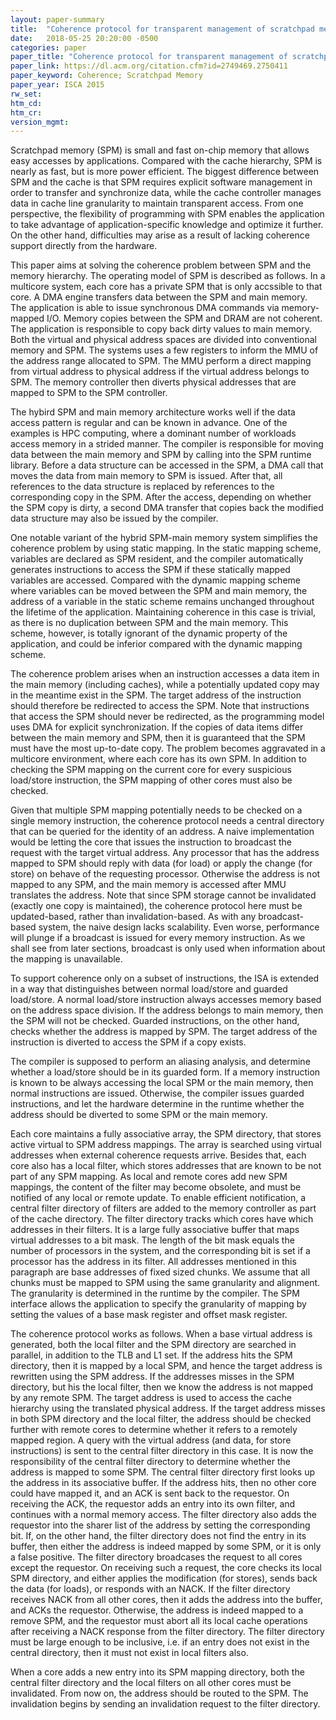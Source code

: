 ```yaml
---
layout: paper-summary
title:  "Coherence protocol for transparent management of scratchpad memories in shared memory manycore architectures"
date:   2018-05-25 20:20:00 -0500
categories: paper
paper_title: "Coherence protocol for transparent management of scratchpad memories in shared memory manycore architectures"
paper_link: https://dl.acm.org/citation.cfm?id=2749469.2750411
paper_keyword: Coherence; Scratchpad Memory
paper_year: ISCA 2015
rw_set: 
htm_cd: 
htm_cr: 
version_mgmt: 
--- 
```


Scratchpad memory (SPM) is small and fast on-chip memory that allows easy accesses by applications. Compared 
with the cache hierarchy, SPM is nearly as fast, but is more power efficient. The biggest difference between
SPM and the cache is that SPM requires explicit software management in order to transfer and synchronize data,
while the cache controller manages data in cache line granularity to maintain transparent access. From one perspective,
the flexibility of programming with SPM enables the application to take advantage of application-specific knowledge
and optimize it further. On the other hand, difficulties may arise as a result of lacking coherence support 
directly from the hardware. 

This paper aims at solving the coherence problem between SPM and the memory hierarchy. The operating model of 
SPM is described as follows. In a multicore system, each core has a private SPM that is only accssible to that core. 
A DMA engine transfers data between the SPM and main memory. The application is able to issue synchronous DMA 
commands via memory-mapped I/O. Memory copies between the SPM and DRAM are not coherent. The application
is responsible to copy back dirty values to main memory. Both the virtual and physical address spaces are divided 
into conventional memory and SPM. The systems uses a few registers to inform the MMU of the address range allocated to 
SPM. The MMU perform a direct mapping from virtual address to physical address if the virtual address belongs to SPM. 
The memory controller then diverts physical addresses that are mapped to SPM to the SPM controller. 

The hybird SPM and main memory architecture works well if the data access pattern is regular and can be known 
in advance. One of the examples is HPC computing, where a dominant number of workloads access memory in a strided 
manner. The compiler is responsible for moving data between the main memory and SPM by calling into the SPM runtime 
library. Before a data structure can be accessed in the SPM, a DMA call that moves the data from main memory to
SPM is issued. After that, all references to the data structure is replaced by references to the corresponding copy
in the SPM. After the access, depending on whether the SPM copy is dirty, a second DMA transfer that copies back the 
modified data structure may also be issued by the compiler. 

One notable variant of the hybrid SPM-main memory system simplifies the coherence problem by using static mapping. 
In the static mapping scheme, variables are declared as SPM resident, and the compiler automatically generates 
instructions to access the SPM if these statically mapped variables are accessed. Compared with the dynamic mapping 
scheme where variables can be moved between the SPM and main memory, the address of a variable in the static scheme remains 
unchanged throughout the lifetime of the application. Maintaining coherence in this case is trivial, as there is no 
duplication between SPM and the main memory. This scheme, however, is totally ignorant of the dynamic property of the 
application, and could be inferior compared with the dynamic mapping scheme. 

The coherence problem arises when an instruction accesses a data item in the main memory (including caches), while 
a potentially updated copy may in the meantime exist in the SPM. The target address of the instruction should 
therefore be redirected to access the SPM. Note that instructions that access the SPM should never be redirected, as the 
programming model uses DMA for explicit synchronization. If the copies of data items differ between the main memory and 
SPM, then it is guaranteed that the SPM must have the most up-to-date copy. The problem becomes aggravated in a multicore
environment, where each core has its own SPM. In addition to checking the SPM mapping on the current core for every 
suspicious load/store instruction, the SPM mapping of other cores must also be checked.

Given that multiple SPM mapping potentially needs to be checked on a single memory instruction, the coherence protocol 
needs a central directory that can be queried for the identity of an address. A naive implementation would be letting
the core that issues the instruction to broadcast the request with the target virtual address. Any processor that has 
the address mapped to SPM should reply with data (for load) or apply the change (for store) on behave of the 
requesting processor. Otherwise the address is not mapped to any SPM, and the main memory is accessed after MMU 
translates the address. Note that since SPM storage cannot be invalidated (exactly one copy is maintained), the coherence 
protocol here must be updated-based, rather than invalidation-based. As with any broadcast-based system, the naive design
lacks scalability. Even worse, performance will plunge if a broadcast is issued for every memory instruction. As 
we shall see from later sections, broadcast is only used when information about the mapping is unavailable.

To support coherence only on a subset of instructions, the ISA is extended in a way that distinguishes between normal load/store
and guarded load/store. A normal load/store instruction always accesses memory based on the address space division. If the address
belongs to main memory, then the SPM will not be checked. Guarded instructions, on the other hand, checks whether the address is 
mapped by SPM. The target address of the instruction is diverted to access the SPM if a copy exists. 

The compiler is supposed to perform an aliasing analysis, and determine whether a load/store should be in its guarded form.
If a memory instruction is known to be always accessing the local SPM or the main memory, then normal instructions are issued. 
Otherwise, the compiler issues guarded instructions, and let the hardware determine in the runtime whether the address
should be diverted to some SPM or the main memory.

Each core maintains a fully associative array, the SPM directory, that stores active virtual to SPM address mappings. 
The array is searched using virtual addresses when external coherence requests arrive. Besides that, each core also has a local 
filter, which stores addresses that are known to be not part of any SPM mapping. As local and remote cores add new SPM mappings, 
the content of the filter may become obsolete, and must be notified of any local or remote update. To enable efficient 
notification, a central filter directory of filters are added to the memory controller as part of the cache directory. 
The filter directory tracks which cores have which addresses in their filters. It is a large fully associative buffer 
that maps virtual addresses to a bit mask. The length of the bit mask equals the number of processors in the system, 
and the corresponding bit is set if a processor has the address in its filter. All addresses mentioned in this paragraph 
are base addresses of fixed sized chunks. We assume that all chunks must be mapped to SPM using the same granularity and 
alignment. The granularity is determined in the runtime by the compiler. The SPM interface allows the application to specify 
the granularity of mapping by setting the values of a base mask register and offset mask register.

The coherence protocol works as follows. When a base virtual address is generated, both the local filter and the SPM 
directory are searched in parallel, in addition to the TLB and L1 set. If the address hits the SPM directory, then
it is mapped by a local SPM, and hence the target address is rewritten using the SPM address. If the addresses misses 
in the SPM directory, but his the local filter, then we know the address is not mapped by any remote SPM. The target 
address is used to access the cache hierarchy using the translated physical address. If the target address misses in 
both SPM directory and the local filter, the address should be checked further with remote cores to determine whether 
it refers to a remotely mapped region. A query with the virtual address (and data, for store instructions) is sent to the central 
filter directory in this case. It is now the responsibility of the central filter directory to determine whether the address 
is mapped to some SPM. The central filter directory first looks up the address in its associative buffer. If the address hits,
then no other core could have mapped it, and an ACK is sent back to the requestor. On receiving the ACK, the requestor 
adds an entry into its own filter, and continues with a normal memory access. The filter directory also adds the requestor 
into the sharer list of the address by setting the corresponding bit. If, on the other hand, the filter directory does not 
find the entry in its buffer, then either the address is indeed mapped by some SPM, or it is only a false positive. The
filter directory broadcases the request to all cores except the requestor. On receiving such a request, the core checks 
its local SPM directory, and either applies the modification (for stores), sends back the data (for loads), or responds 
with an NACK. If the filter directory receives NACK from all other cores, then it adds the address into the buffer,
and ACKs the requestor. Otherwise, the address is indeed mapped to a remove SPM, and the requestor must abort all its 
local cache operations after receiving a NACK response from the filter directory. The filter directory must be large enough
to be inclusive, i.e. if an entry does not exist in the central directory, then it must not exist in local filters also.

When a core adds a new entry into its SPM mapping directory, both the central filter directory and the local filters on 
all other cores must be invalidated. From now on, the address should be routed to the SPM. The invalidation begins by 
sending an invalidation request to the filter directory.